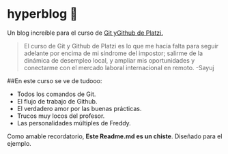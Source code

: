 # hyperblog 💚
Un blog increíble para el curso de [Git yGithub de Platzi.](http://platzi.com/cursos/git-github/ "Git yGithub de Platzi.")

> El curso de Git y Github de Platzi es lo que me hacía falta para seguir adelante por encima de mi síndrome del impostor; salirme de la dinámica de desempleo local, y ampliar mis oportunidades y conectarme con el mercado laboral internacional en remoto.
-Sayuj

##En este curso se ve de tudooo:
* Todos los comandos de Git.
* El flujo de trabajo de Github.
* El verdadero amor por las buenas prácticas.
* Trucos muy locos del profesor.
* Las personalidades múltiples de Freddy.

Como amable recordatorio, **Este Readme.md es un chiste**. Diseñado para el ejemplo.
